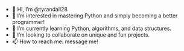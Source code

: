- 👋 Hi, I’m @tyrandall28
- 👀 I’m interested in mastering Python and simply becoming a better programmer!
- 🌱 I’m currently learning Python, algorithms, and data structures.
- 💞️ I’m looking to collaborate on unique and fun projects.
- 📫 How to reach me: message me!

<!---
tyrandall28/tyrandall28 is a ✨ special ✨ repository because its `README.md` (this file) appears on your GitHub profile.
You can click the Preview link to take a look at your changes.
--->
